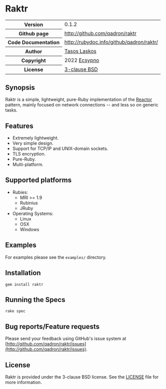 # Raktr

<table>
    <tr>
        <th>Version</th>
        <td>0.1.2</td>
    </tr>
    <tr>
        <th>Github page</th>
        <td><a href="http://github.com/qadron/raktr">http://github.com/qadron/raktr</a></td>
     <tr/>
    <tr>
        <th>Code Documentation</th>
        <td><a href="http://rubydoc.info/github/qadron/raktr/">http://rubydoc.info/github/qadron/raktr/</a></td>
    </tr>
    <tr>
       <th>Author</th>
       <td><a href="http://twitter.com/Zap0tek">Tasos Laskos</a></td>
    </tr>
    <tr>
        <th>Copyright</th>
        <td>2022 <a href="https://ecsypno.com">Ecsypno</a></td>
    </tr>
    <tr>
        <th>License</th>
        <td><a href="file.LICENSE.html">3-clause BSD</a></td>
    </tr>
</table>

## Synopsis

Raktr is a simple, lightweight, pure-Ruby implementation of the
[Reactor](http://en.wikipedia.org/wiki/Reactor_pattern) pattern, mainly focused
on network connections -- and less so on generic tasks.

## Features

 - Extremely lightweight.
 - Very simple design.
 - Support for TCP/IP and UNIX-domain sockets.
 - TLS encryption.
 - Pure-Ruby.
 - Multi-platform.

## Supported platforms

 - Rubies:
    - MRI >= 1.9
    - Rubinius
    - JRuby
 - Operating Systems:
    - Linux
    - OSX
    - Windows

## Examples

For examples please see the `examples/` directory.

## Installation

    gem install raktr

## Running the Specs

    rake spec

## Bug reports/Feature requests

Please send your feedback using GitHub's issue system at
[http://github.com/qadron/raktr/issues](http://github.com/qadron/raktr/issues).


## License

Raktr is provided under the 3-clause BSD license.
See the [LICENSE](https://github.com/qadron/raktr/blob/master/LICENSE.md) file for more information.
